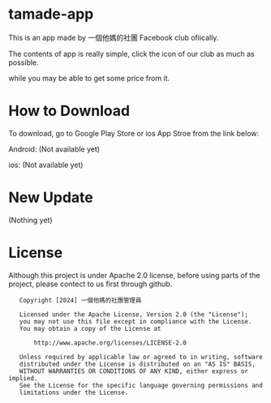 # tamade-app

This is an app made by 一個他媽的社團 Facebook club ofiically.

The contents of app is really simple, click the icon of our club as much as possible.

while you may be able to get some price from it.

# How to Download

To download, go to Google Play Store or ios App Stroe from the link below:

Android: (Not available yet)

ios: (Not available yet)

# New Update

(Nothing yet)

# License

Although this project is under Apache 2.0 license, before using parts of the project, please contect to us first through github.

```license
   Copyright [2024] 一個他媽的社團管理員

   Licensed under the Apache License, Version 2.0 (the "License");
   you may not use this file except in compliance with the License.
   You may obtain a copy of the License at

       http://www.apache.org/licenses/LICENSE-2.0

   Unless required by applicable law or agreed to in writing, software
   distributed under the License is distributed on an "AS IS" BASIS,
   WITHOUT WARRANTIES OR CONDITIONS OF ANY KIND, either express or implied.
   See the License for the specific language governing permissions and
   limitations under the License.
```
